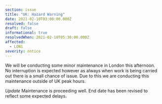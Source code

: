 ```yaml
---
section: issue
title: "UK: Hazard Warning"
date: 2021-02-10T03:00:00.000Z
resolved: false
draft: false
informational: true
resolvedWhen: 2021-02-10T05:30:00.000Z
affected:
  - LON1
severity: notice
---
```

We will be conducting some minor maintenance in London this afternoon. No interruption is expected however as always when work is being carried out there is a small chance of issue. Due to this we are conducting this maintenance outside of UK peak hours.

*Update* Maintenance is proceeding well. End date has been revised to reflect some expected delays.